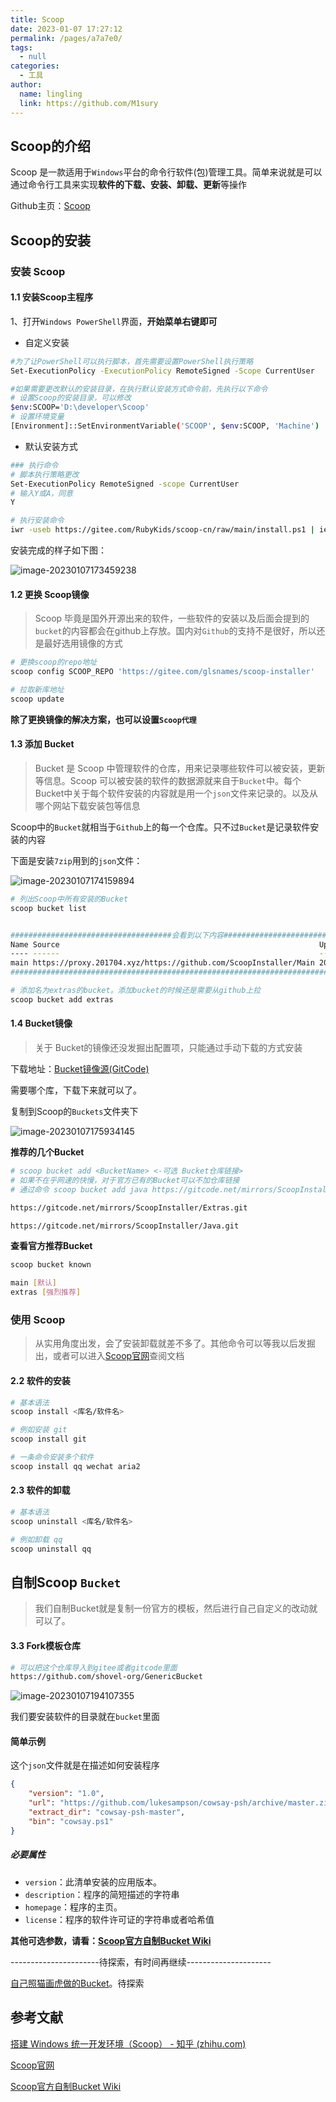 ```yaml
---
title: Scoop
date: 2023-01-07 17:27:12
permalink: /pages/a7a7e0/
tags: 
  - null
categories: 
  - 工具
author: 
  name: lingling
  link: https://github.com/M1sury
---
```


## Scoop的介绍

Scoop 是一款适用于`Windows`平台的命令行软件(包)管理工具。简单来说就是可以通过命令行工具来实现**软件的下载、安装、卸载、更新**等操作

Github主页：[Scoop](https://github.com/ScoopInstaller/Scoop)

## Scoop的安装

### 安装 Scoop

#### 1.1 安装Scoop主程序

1、打开`Windows PowerShell`界面，**开始菜单右键即可**

* 自定义安装

```bash
#为了让PowerShell可以执行脚本，首先需要设置PowerShell执行策略
Set-ExecutionPolicy -ExecutionPolicy RemoteSigned -Scope CurrentUser

#如果需要更改默认的安装目录，在执行默认安装方式命令前，先执行以下命令
# 设置Scoop的安装目录，可以修改
$env:SCOOP='D:\developer\Scoop'
# 设置环境变量
[Environment]::SetEnvironmentVariable('SCOOP', $env:SCOOP, 'Machine')
```

* 默认安装方式

```bash
### 执行命令
# 脚本执行策略更改
Set-ExecutionPolicy RemoteSigned -scope CurrentUser
# 输入Y或A，同意
Y

# 执行安装命令
iwr -useb https://gitee.com/RubyKids/scoop-cn/raw/main/install.ps1 | iex
```

安装完成的样子如下图：

![image-20230107173459238](https://cdn.staticaly.com/gh/M1sury/image-store@master/image-20230107173459238.png)

#### 1.2 更换 Scoop镜像

> Scoop 毕竟是国外开源出来的软件，一些软件的安装以及后面会提到的`bucket`的内容都会在github上存放。国内对`Github`的支持不是很好，所以还是最好选用镜像的方式

```bash
# 更换scoop的repo地址
scoop config SCOOP_REPO 'https://gitee.com/glsnames/scoop-installer'

# 拉取新库地址
scoop update
```

**除了更换镜像的解决方案，也可以设置`Scoop代理`**

#### 1.3 添加 Bucket

> Bucket 是 Scoop 中管理软件的仓库，用来记录哪些软件可以被安装，更新等信息。Scoop 可以被安装的软件的数据源就来自于`Bucket`中。每个Bucket中关于每个软件安装的内容就是用一个`json`文件来记录的。以及从哪个网站下载安装包等信息

Scoop中的`Bucket`就相当于`Github`上的每一个仓库。只不过`Bucket`是记录软件安装的内容

下面是安装`7zip`用到的`json`文件：

![image-20230107174159894](https://cdn.staticaly.com/gh/M1sury/image-store@master/image-20230107174159894.png)

```bash
# 列出Scoop中所有安装的Bucket
scoop bucket list


####################################会看到以下内容################################################
Name Source                                                          Updated           Manifests
---- ------                                                          -------           ---------
main https://proxy.201704.xyz/https://github.com/ScoopInstaller/Main 2023/1/7 12:51:47      1139
###############################################################################################

# 添加名为extras的bucket。添加bucket的时候还是需要从github上拉
scoop bucket add extras
```

#### 1.4 Bucket镜像

> 关于 Bucket的镜像还没发掘出配置项，只能通过手动下载的方式安装

下载地址：[Bucket镜像源(GitCode)](https://gitcode.net/mirrors/ScoopInstaller)

需要哪个库，下载下来就可以了。

复制到Scoop的`Buckets`文件夹下

![image-20230107175934145](https://cdn.staticaly.com/gh/M1sury/image-store@master/image-20230107175934145.png)

**推荐的几个Bucket**

```bash
# scoop bucket add <BucketName> <-可选 Bucket仓库链接>
# 如果不在乎网速的快慢，对于官方已有的Bucket可以不加仓库链接
# 通过命令 scoop bucket add java https://gitcode.net/mirrors/ScoopInstaller/Java.git 添加

https://gitcode.net/mirrors/ScoopInstaller/Extras.git

https://gitcode.net/mirrors/ScoopInstaller/Java.git
```

**查看官方推荐Bucket**

```bash
scoop bucket known

main [默认]
extras [强烈推荐]
```

### 使用 Scoop

> 从实用角度出发，会了安装卸载就差不多了。其他命令可以等我以后发掘出，或者可以进入[Scoop官网](https://scoop.sh/)查阅文档

#### 2.2 软件的安装

```bash
# 基本语法
scoop install <库名/软件名>

# 例如安装 git
scoop install git

# 一条命令安装多个软件
scoop install qq wechat aria2
```

#### 2.3 软件的卸载

```bash
# 基本语法
scoop uninstall <库名/软件名>

# 例如卸载 qq 
scoop uninstall qq
```

## 自制Scoop `Bucket`

> 我们自制Bucket就是复制一份官方的模板，然后进行自己自定义的改动就可以了。

#### 3.3 Fork模板仓库

```bash
# 可以把这个仓库导入到gitee或者gitcode里面
https://github.com/shovel-org/GenericBucket
```

![image-20230107194107355](https://cdn.staticaly.com/gh/M1sury/image-store@master/image-20230107194107355.png)

我们要安装软件的目录就在`bucket`里面

#### 简单示例

这个`json`文件就是在描述如何安装程序

```json
{
    "version": "1.0",
    "url": "https://github.com/lukesampson/cowsay-psh/archive/master.zip",
    "extract_dir": "cowsay-psh-master",
    "bin": "cowsay.ps1"
}
```

##### 必要属性

* `version`：此清单安装的应用版本。
* `description`：程序的简短描述的字符串
* `homepage`：程序的主页。
* `license`：程序的软件许可证的字符串或者哈希值

**其他可选参数，请看：[Scoop官方自制Bucket Wiki](https://github.com/ScoopInstaller/Scoop/wiki/App-Manifests)**

----------------------待探索，有时间再继续---------------------

[自己照猫画虎做的Bucket](https://gitee.com/a1021809072/boot-scoop.git)。待探索

## 参考文献

[搭建 Windows 统一开发环境（Scoop） - 知乎 (zhihu.com)](https://zhuanlan.zhihu.com/p/128955118)

[Scoop官网](https://scoop.sh/)

[Scoop官方自制Bucket Wiki](https://github.com/ScoopInstaller/Scoop/wiki/App-Manifests)
